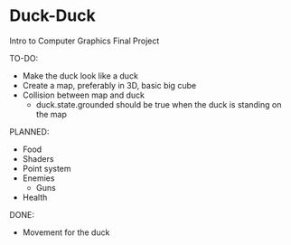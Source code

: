 # Duck-Duck
Intro to Computer Graphics Final Project

TO-DO:
* Make the duck look like a duck
* Create a map, preferably in 3D, basic big cube
* Collision between map and duck
  * duck.state.grounded should be true when the duck is standing on the map

PLANNED:
* Food
* Shaders
* Point system
* Enemies
  * Guns
* Health

DONE:
* Movement for the duck
